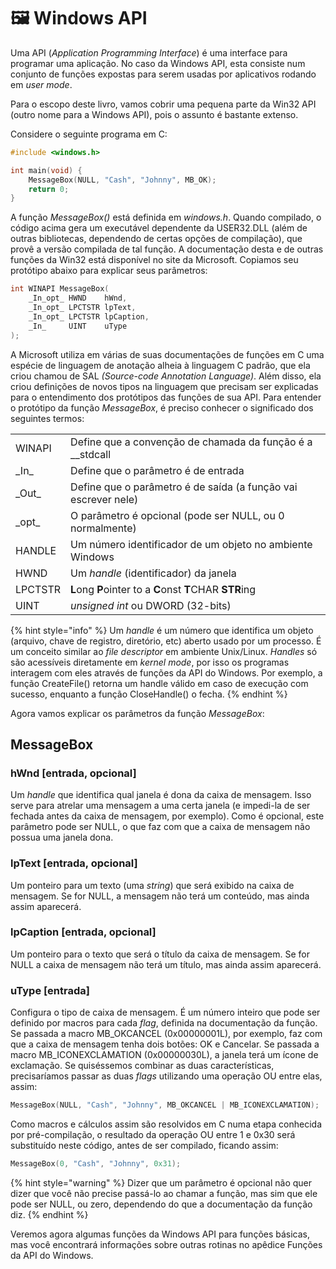 # 🖼 Windows API

Uma API \(_Application Programming Interface_\) é uma interface para programar uma aplicação. No caso da Windows API, esta consiste num conjunto de funções expostas para serem usadas por aplicativos rodando em _user mode_.

Para o escopo deste livro, vamos cobrir uma pequena parte da Win32 API \(outro nome para a Windows API\), pois o assunto é bastante extenso.

Considere o seguinte programa em C:

```c
#include <windows.h>

int main(void) {
    MessageBox(NULL, "Cash", "Johnny", MB_OK);
    return 0;
}
```

A função _MessageBox\(\)_ está definida em _windows.h_. Quando compilado, o código acima gera um executável dependente da USER32.DLL \(além de outras bibliotecas, dependendo de certas opções de compilação\), que provê a versão compilada de tal função. A documentação desta e de outras funções da Win32 está disponível no site da Microsoft. Copiamos seu protótipo abaixo para explicar seus parâmetros:

```c
int WINAPI MessageBox(
    _In_opt_ HWND    hWnd,
    _In_opt_ LPCTSTR lpText,
    _In_opt_ LPCTSTR lpCaption,
    _In_     UINT    uType
);
```

A Microsoft utiliza em várias de suas documentações de funções em C uma espécie de linguagem de anotação alheia à linguagem C padrão, que ela criou chamou de SAL _\(Source-code Annotation Language\)_. Além disso, ela criou definições de novos tipos na linguagem que precisam ser explicadas para o entendimento dos protótipos das funções de sua API. Para entender o protótipo da função _MessageBox_, é preciso conhecer o significado dos seguintes termos:

|  |  |
| :--- | :--- |
| WINAPI | Define que a convenção de chamada da função é a \_\_stdcall |
| \_In\_ | Define que o parâmetro é de entrada |
| \_Out\_ | Define que o parâmetro é de saída \(a função vai escrever nele\) |
| \_opt\_ | O parâmetro é opcional \(pode ser NULL, ou 0 normalmente\) |
| HANDLE | Um número identificador de um objeto no ambiente Windows |
| HWND | Um _handle_ \(identificador\) da janela |
| LPCTSTR | **L**ong **P**ointer to a **C**onst **T**CHAR **STR**ing |
| UINT | _unsigned int_ ou DWORD \(32-bits\) |

{% hint style="info" %}
Um _handle_ é um número que identifica um objeto \(arquivo, chave de registro, diretório, etc\) aberto usado por um processo. É um conceito similar ao _file descriptor_ em ambiente Unix/Linux. _Handles_ só são acessíveis diretamente em _kernel mode_, por isso os programas interagem com eles através de funções da API do Windows. Por exemplo, a função CreateFile\(\) retorna um handle válido em caso de execução com sucesso, enquanto a função CloseHandle\(\) o fecha.
{% endhint %}

Agora vamos explicar os parâmetros da função _MessageBox_:

## MessageBox

### hWnd \[entrada, opcional\]

Um _handle_ que identifica qual janela é dona da caixa de mensagem. Isso serve para atrelar uma mensagem a uma certa janela \(e impedi-la de ser fechada antes da caixa de mensagem, por exemplo\). Como é opcional, este parâmetro pode ser NULL, o que faz com que a caixa de mensagem não possua uma janela dona.

### lpText \[entrada, opcional\]

Um ponteiro para um texto \(uma _string_\) que será exibido na caixa de mensagem. Se for NULL, a mensagem não terá um conteúdo, mas ainda assim aparecerá.

### lpCaption \[entrada, opcional\]

Um ponteiro para o texto que será o título da caixa de mensagem. Se for NULL a caixa de mensagem não terá um título, mas ainda assim aparecerá.

### **uType \[entrada\]**

Configura o tipo de caixa de mensagem. É um número inteiro que pode ser definido por macros para cada _flag_, definida na documentação da função. Se passada a macro MB\_OKCANCEL \(0x00000001L\), por exemplo, faz com que a caixa de mensagem tenha dois botões: OK e Cancelar. Se passada a macro MB\_ICONEXCLAMATION \(0x00000030L\), a janela terá um ícone de exclamação. Se quiséssemos combinar as duas características, precisaríamos passar as duas _flags_ utilizando uma operação OU entre elas, assim:

```c
MessageBox(NULL, "Cash", "Johnny", MB_OKCANCEL | MB_ICONEXCLAMATION);
```

Como macros e cálculos assim são resolvidos em C numa etapa conhecida por pré-compilação, o resultado da operação OU entre 1 e 0x30 será substituído neste código, antes de ser compilado, ficando assim:

```c
MessageBox(0, "Cash", "Johnny", 0x31);
```

{% hint style="warning" %}
Dizer que um parâmetro é opcional não quer dizer que você não precise passá-lo ao chamar a função, mas sim que ele pode ser NULL, ou zero, dependendo do que a documentação da função diz.
{% endhint %}

Veremos agora algumas funções da Windows API para funções básicas, mas você encontrará informações sobre outras rotinas no apêdice Funções da API do Windows.
